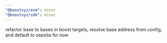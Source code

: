 ```yaml
---
"@boostxyz/evm": minor
"@boostxyz/sdk": minor
---
```


refactor base to bases in boost targets, resolve base address from config, and default to sepolia for now
